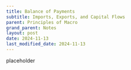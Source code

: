 ```yaml
---
title: Balance of Payments
subtitle: Imports, Exports, and Capital Flows
parent: Principles of Macro
grand_parent: Notes
layout: post
date: 2024-11-13
last_modified_date: 2024-11-13
---
```


placeholder 


<!--
Links to maybe include:

1
This is one of the few gov sources I can find that uses the phrase capital outflow
https://www.govinfo.gov/content/pkg/ERP-2006/pdf/ERP-2006-chapter6.pdf
Even wikipedia only cites Mankiw

2
https://fred.stlouisfed.org/series/BOPI
> This series has been discontinued as a result of the comprehensive restructuring of the international economic accounts 
Then a link to the following, published 2014:
https://apps.bea.gov/scb/pdf/2014/07%20July/0714_annual_international_transactions_accounts.pdf
which in turn links to BEA's "concepts and methods document for the International Economic Accounts (next block)

3
https://www.bea.gov/international/concepts_methods.htm
(Sadly, this isn't pedgagogically great.)

4.
Here's a table on FRED with the international transactions broken down by category.
https://fred.stlouisfed.org/release/tables?rid=49&eid=996
NSA version:
https://fred.stlouisfed.org/release/tables?rid=49&eid=1145

5
breakdown of current account
https://fred.stlouisfed.org/release/tables?rid=53&eid=5405

6
Another import export table - don't know difference compared to above
https://fred.stlouisfed.org/release/tables?rid=51

7
Here's a fed speech that actually uses the term "capital outflow"
https://www.federalreserve.gov/newsevents/speech/kroszner20070515a.htm
(Thanks kagi!, though google does about as well)
So it isn't EXCLUSIVELY Mankiw that uses the term. 
Though it still doesn't seem to be the main term used by the BEA and similar.

8
A Primer on the U.S. International Economic Accounts
https://apps.bea.gov/scb/issues/2021/07-july/0721-iea-primer.htm
What I'm looking for is called ITAs by BEA
See here for interactive table of ITA and IIP
https://apps.bea.gov/iTable/?ReqID=62
(Remember to click the "Modify" button.)
I think this gives same as tables 996 and 1145 above

Current Account is:
Net Exports
+ Primary Income (investment income and compensation of employees)
+ secondary income (transfers - gov, charity, family, etc)

"Capital Account" now means transfers for things like debt forgiveness or insurance claims.
Seems like it could have just been folded in.

For financial account, BEA uses “net acquisition of financial assets” and “net incurrence of liabilities.”
Or "financial outflow" and "financial inflow" for short.
(Is the term NET FINANCIAL OUTFLOW used anywhere?)



9
Directly relevant FRED blog post:
https://fredblog.stlouisfed.org/2017/02/demystifying-the-trade-balance/

The Rest of the world; net lending (+) or borrowing (-) (capital account), Flow (DISCONTINUED) is discontinued
The Rest of the World; Net Lending (+) or Borrowing (-) (Capital Account), Transactions  (RWLBACQ027S) seems like a decent match.
That's from the flow of funds tables.
https://fred.stlouisfed.org/graph/?g=1APjc
Later has a link to "Financial Accounts Guide" which isn't super helpful
https://www.federalreserve.gov/apps/fof/Default.aspx
But the directory of tables might be useful
https://www.federalreserve.gov/apps/fof/FOFTables.aspx



---

Net lending as measured by financial account seems much noiser than as measured by current+capital account

https://fred.stlouisfed.org/graph/?id=IEABC,IEANLC,IEANLF,
compare also:
https://fred.stlouisfed.org/release/tables?rid=52&eid=812337#snid=812385
https://fred.stlouisfed.org/graph/?id=ADSLBAQ027S,ADSLFAQ027S,
https://fred.stlouisfed.org/graph/?id=ADSLBAQ027S,ADSLFAQ027S,RWLBACQ027S
https://fred.stlouisfed.org/series/RWLBACQ027S






---



from link 2:
"● Financial transactions are classified into five functional categories: direct investment, portfolio 
investment, other investment, reserve assets (assets 
only), and financial derivatives. Similarly, transactions in primary investment income are classified 
into four functional categories: direct investment, 
portfolio investment, other investment, and reserve 
assets (receipts only). "


Unrelated:
FRED International Indexes of Consumer Prices
https://fred.stlouisfed.org/release?rid=201
Discounted in 2012. Annoying

Unrelated:
A Millennium of Macroeconomic Data for the UK
https://fred.stlouisfed.org/release?t=&et=&rid=389

unrelated: goodness! this is so cool!
https://kagi.com/smallweb
Here are the first two I clicked on:
https://www.ciccarello.me/posts/2024/11/09/b-birthday/
https://pc.blogspot.com/2024/11/the-ungrateful-pedestrian-or-when-do.html

https://guides.library.cornell.edu/datasources/InternationalEconomic


TODO: Try to find list of "Principal Federal Economic Indicator"s

TODO: Graph of national saving and investment like Mankiw has.
Private saving doesn't work at all. 
Gross saving lines up with investment pretty well but I don't think that's what I'm looking for. Is it?
https://fred.stlouisfed.org/graph/?g=1AP3p
It might be actually. Hrm.
And I could always manually calculate it using Y-C-G but that's cheating.
I also tried looking at (disposable income - C)+gov surplus, but that goes super duper negative.
https://fred.stlouisfed.org/graph/?g=1AP9p
Might be thinking about this wrong, and it's a tangent, anyways.


-->

